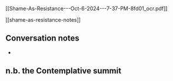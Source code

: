 [[Shame-As-Resistance---Oct-6-2024---7-37-PM-8fd01_ocr.pdf]]

[[shame-as-resistance-notes]]

## Conversation notes
- 
## n.b. the Contemplative summit
